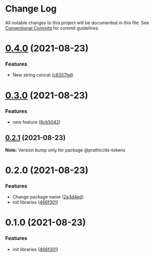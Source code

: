 # Change Log

All notable changes to this project will be documented in this file.
See [Conventional Commits](https://conventionalcommits.org) for commit guidelines.

# [0.4.0](https://github.com/prathick/lerna-test-commands/compare/@prathic/ds-tokens@0.3.0...@prathic/ds-tokens@0.4.0) (2021-08-23)


### Features

* New string concat ([c8357bd](https://github.com/prathick/lerna-test-commands/commit/c8357bd2202cbf026a9afda18c7808b641114341))





# [0.3.0](https://github.com/prathick/lerna-test-commands/compare/@prathic/ds-tokens@0.2.1...@prathic/ds-tokens@0.3.0) (2021-08-23)


### Features

* new feature ([8cb5042](https://github.com/prathick/lerna-test-commands/commit/8cb5042753b9292be80c8d09c3469ffc1b223989))





## [0.2.1](https://github.com/prathick/lerna-test-commands/compare/@prathic/ds-tokens@0.2.0...@prathic/ds-tokens@0.2.1) (2021-08-23)

**Note:** Version bump only for package @prathic/ds-tokens





# 0.2.0 (2021-08-23)


### Features

* Change package name ([2a3d4ed](https://github.com/prathick/lerna-test-commands/commit/2a3d4ed1f5fca858b3234fc7b10179e60af23958))
* init libraries ([466f301](https://github.com/prathick/lerna-test-commands/commit/466f301f9c00683b4ba74e18769199b118a3bdcc))





# 0.1.0 (2021-08-23)


### Features

* init libraries ([466f301](https://github.com/prathick/lerna-test-commands/commit/466f301f9c00683b4ba74e18769199b118a3bdcc))

